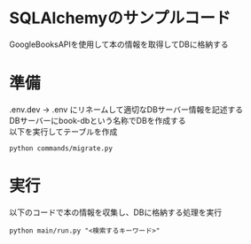 SQLAlchemyのサンプルコード
====

GoogleBooksAPIを使用して本の情報を取得してDBに格納する

# 準備
.env.dev → .env にリネームして適切なDBサーバー情報を記述する  
DBサーバーにbook-dbという名称でDBを作成する  
以下を実行してテーブルを作成  
```
python commands/migrate.py
```
# 実行
以下のコードで本の情報を収集し、DBに格納する処理を実行
```
python main/run.py "<検索するキーワード>"
```
